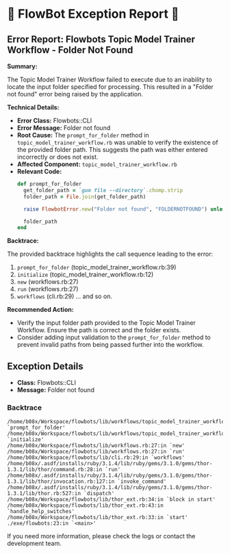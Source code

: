 # 🤖 FlowBot Exception Report 🤖


## Error Report: Flowbots Topic Model Trainer Workflow - Folder Not Found

**Summary:**

The Topic Model Trainer Workflow failed to execute due to an inability to locate the input folder specified for processing. This resulted in a "Folder not found" error being raised by the application.

**Technical Details:**

* **Error Class:** Flowbots::CLI
* **Error Message:** Folder not found
* **Root Cause:** The `prompt_for_folder` method in `topic_model_trainer_workflow.rb` was unable to verify the existence of the provided folder path. This suggests the path was either entered incorrectly or does not exist. 
* **Affected Component:** `topic_model_trainer_workflow.rb`
* **Relevant Code:**
    ```ruby
    def prompt_for_folder
      get_folder_path = `gum file --directory`.chomp.strip
      folder_path = File.join(get_folder_path)

      raise FlowbotError.new("Folder not found", "FOLDERNOTFOUND") unless File.directory?(folder_path)

      folder_path
    end
    ```

**Backtrace:**

The provided backtrace highlights the call sequence leading to the error:

1.  `prompt_for_folder` (topic_model_trainer_workflow.rb:39)
2.  `initialize` (topic_model_trainer_workflow.rb:12)
3.  `new` (workflows.rb:27)
4.  `run` (workflows.rb:27)
5.  `workflows` (cli.rb:29) 
    ... and so on.

**Recommended Action:**

* Verify the input folder path provided to the Topic Model Trainer Workflow. Ensure the path is correct and the folder exists.
* Consider adding input validation to the `prompt_for_folder` method to prevent invalid paths from being passed further into the workflow. 



## Exception Details

- **Class:** Flowbots::CLI
- **Message:** Folder not found

### Backtrace

```
/home/b08x/Workspace/flowbots/lib/workflows/topic_model_trainer_workflow.rb:39:in `prompt_for_folder'
/home/b08x/Workspace/flowbots/lib/workflows/topic_model_trainer_workflow.rb:12:in `initialize'
/home/b08x/Workspace/flowbots/lib/workflows.rb:27:in `new'
/home/b08x/Workspace/flowbots/lib/workflows.rb:27:in `run'
/home/b08x/Workspace/flowbots/lib/cli.rb:29:in `workflows'
/home/b08x/.asdf/installs/ruby/3.1.4/lib/ruby/gems/3.1.0/gems/thor-1.3.1/lib/thor/command.rb:28:in `run'
/home/b08x/.asdf/installs/ruby/3.1.4/lib/ruby/gems/3.1.0/gems/thor-1.3.1/lib/thor/invocation.rb:127:in `invoke_command'
/home/b08x/.asdf/installs/ruby/3.1.4/lib/ruby/gems/3.1.0/gems/thor-1.3.1/lib/thor.rb:527:in `dispatch'
/home/b08x/Workspace/flowbots/lib/thor_ext.rb:34:in `block in start'
/home/b08x/Workspace/flowbots/lib/thor_ext.rb:43:in `handle_help_switches'
/home/b08x/Workspace/flowbots/lib/thor_ext.rb:33:in `start'
./exe/flowbots:23:in `<main>'
```

If you need more information, please check the logs or contact the development team.
